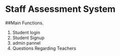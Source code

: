 # Staff Assessment System

##Main Functions.
1. Student login
2. Student Signup
3. admin pannel
4. Questions Regarding Teachers

